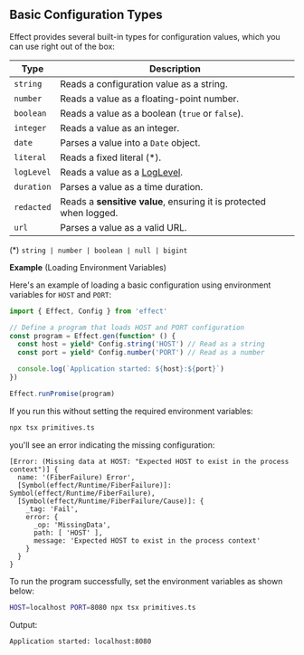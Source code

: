 ## Basic Configuration Types

Effect provides several built-in types for configuration values, which you can use right out of the box:

| Type       | Description                                                             |
| ---------- | ----------------------------------------------------------------------- |
| `string`   | Reads a configuration value as a string.                                |
| `number`   | Reads a value as a floating-point number.                               |
| `boolean`  | Reads a value as a boolean (`true` or `false`).                         |
| `integer`  | Reads a value as an integer.                                            |
| `date`     | Parses a value into a `Date` object.                                    |
| `literal`  | Reads a fixed literal (\*).                                             |
| `logLevel` | Reads a value as a [LogLevel](/docs/observability/logging/#log-levels). |
| `duration` | Parses a value as a time duration.                                      |
| `redacted` | Reads a **sensitive value**, ensuring it is protected when logged.      |
| `url`      | Parses a value as a valid URL.                                          |

(\*) `string | number | boolean | null | bigint`

**Example** (Loading Environment Variables)

Here's an example of loading a basic configuration using environment variables for `HOST` and `PORT`:

```ts twoslash title="primitives.ts"
import { Effect, Config } from 'effect'

// Define a program that loads HOST and PORT configuration
const program = Effect.gen(function* () {
  const host = yield* Config.string('HOST') // Read as a string
  const port = yield* Config.number('PORT') // Read as a number

  console.log(`Application started: ${host}:${port}`)
})

Effect.runPromise(program)
```

If you run this without setting the required environment variables:

```sh showLineNumbers=false
npx tsx primitives.ts
```

you'll see an error indicating the missing configuration:

```ansi showLineNumbers=false
[Error: (Missing data at HOST: "Expected HOST to exist in the process context")] {
  name: '(FiberFailure) Error',
  [Symbol(effect/Runtime/FiberFailure)]: Symbol(effect/Runtime/FiberFailure),
  [Symbol(effect/Runtime/FiberFailure/Cause)]: {
    _tag: 'Fail',
    error: {
      _op: 'MissingData',
      path: [ 'HOST' ],
      message: 'Expected HOST to exist in the process context'
    }
  }
}
```

To run the program successfully, set the environment variables as shown below:

```sh showLineNumbers=false
HOST=localhost PORT=8080 npx tsx primitives.ts
```

Output:

```ansi showLineNumbers=false
Application started: localhost:8080
```
